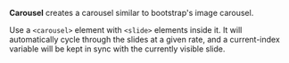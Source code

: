 **Carousel** creates a carousel similar to bootstrap's image carousel.

Use a `<carousel>` element with `<slide>` elements inside it.  It will automatically cycle through the slides at a given rate, and a current-index variable will be kept in sync with the currently visible slide.
